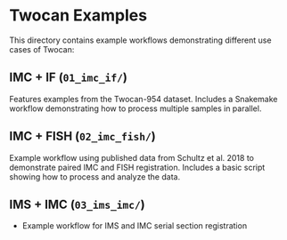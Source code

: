 # Twocan Examples

This directory contains example workflows demonstrating different use cases of Twocan:

## IMC + IF (`01_imc_if/`)
Features examples from the Twocan-954 dataset. Includes a Snakemake workflow demonstrating how to process multiple samples in parallel.

## IMC + FISH (`02_imc_fish/`)
Example workflow using published data from Schultz et al. 2018 to demonstrate paired IMC and FISH registration. Includes a basic script showing how to process and analyze the data.

## IMS + IMC (`03_ims_imc/`)
* Example workflow for IMS and IMC serial section registration
